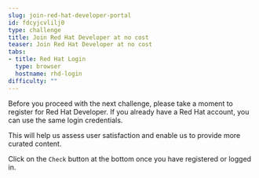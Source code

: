 ```yaml
---
slug: join-red-hat-developer-portal
id: fdcyjcvlilj0
type: challenge
title: Join Red Hat Developer at no cost
teaser: Join Red Hat Developer at no cost
tabs:
- title: Red Hat Login
  type: browser
  hostname: rhd-login
difficulty: ""
---
```

Before you proceed with the next challenge, please take a moment to register for Red Hat Developer. If you already have a Red Hat account, you can use the same login credentials.

This will help us assess user satisfaction and enable us to provide more curated content.

Click on the `Check` button at the bottom once you have registered or logged in.

